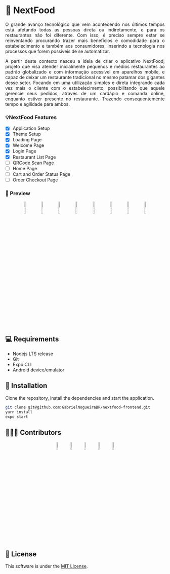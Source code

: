 # 🍔 NextFood

<div align="justify">
<p>O grande avanço tecnológico que vem acontecendo nos últimos tempos está afetando todas as pessoas direta ou indiretamente, e para os restaurantes não foi diferente. Com isso, é preciso sempre estar se reinventando procurando trazer mais benefícios e comodidade para o estabelecimento e também aos consumidores, inserindo a tecnologia nos processos que forem possíveis de se automatizar.</p>
<p>A partir deste contexto nasceu a ideia de criar o aplicativo NextFood, projeto que visa atender inicialmente pequenos e médios restaurantes ao padrão globalizado e com informação acessível em aparelhos mobile, e capaz de deixar um restaurante tradicional no mesmo patamar dos gigantes desse setor. Focando em uma utilização simples e direta integrando cada vez mais o cliente com o estabelecimento, possibilitando que aquele gerencie seus pedidos, através de um cardápio e comanda online, enquanto estiver presente no restaurante. Trazendo consequentemente tempo e agilidade para ambos.</p>
</div>

### 💡NextFood Features
- [x] Application Setup
- [x] Theme Setup
- [x] Loading Page
- [x] Welcome Page
- [x] Login Page
- [x] Restaurant List Page
- [ ] QRCode Scan Page
- [ ] Home Page
- [ ] Cart and Order Status Page
- [ ] Order Checkout Page

### 👀 Preview
<div align="center">
 <img src="https://user-images.githubusercontent.com/30303558/169819069-dabfdbd6-6f39-4f7b-9c48-05915c052960.png" width="10%">
 <img src="https://user-images.githubusercontent.com/30303558/169819873-8fc771af-532a-46c9-ba08-470a526e86a8.png" width="10%">
 <img src="https://user-images.githubusercontent.com/30303558/169819971-1fccac9a-e4df-4107-8132-dce77a078f54.png" width="10%">
 <img src="https://user-images.githubusercontent.com/30303558/169820058-d4f534b0-9740-4415-ace0-b4976b764fd0.png" width="10%">
 <img src="https://user-images.githubusercontent.com/30303558/169820111-31bb0008-2b31-4b31-81f8-d2e6330dad70.png" width="10%">
 <img src="https://user-images.githubusercontent.com/30303558/169820162-0e7c7340-bb0a-43b8-9eca-aa2dd4872c45.png" width="10%">
 <img src="https://user-images.githubusercontent.com/30303558/169820249-b0429748-195b-4f1d-9860-029f6cfd8d86.png" width="10%">
 <img src="https://user-images.githubusercontent.com/30303558/169820305-b6a6730b-442a-4cd7-9309-e8818e57fc6c.png" width="10%">
</div>

## 💻 Requirements
- Nodejs LTS release
- Git
- Expo CLI
- Android device/emulator

## 📝 Installation
Clone the repository, install the dependencies and start the application.

```bash
git clone git@github.com:GabrielNogueiraBR/nextfood-frontend.git
yarn install
expo start
```

## 👨‍👦‍👦 Contributors
<div align="center">
 <a href="https://github.com/GabrielNogueiraBR" target="_blank"><img src="https://avatars.githubusercontent.com/u/30303558?v=4" width="8%"></a>
 <a href="https://github.com/VitorGois" target="_blank"><img src="https://avatars.githubusercontent.com/u/69533533?v=4" width="8%"></a>
 <a href="https://github.com/CordeiroOtavio" target="_blank"><img src="https://avatars.githubusercontent.com/u/69653683?v=4" width="8%"></a>
 <a href="https://github.com/ryanraul" target="_blank"><img src="https://avatars.githubusercontent.com/u/42502534?v=4" width="8%"></a>
 <a href="https://github.com/gferrazz" target="_blank"><img src="https://avatars.githubusercontent.com/u/48798017?v=4" width="8%"></a>
</div>

## 📃 License
This software is under the [MIT License](https://github.com/GabrielNogueiraBR/Monext/blob/main/LICENSE).
